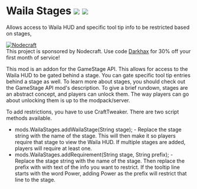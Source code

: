 # Waila Stages [![](http://cf.way2muchnoise.eu/269452.svg)](https://minecraft.curseforge.com/projects/waila-stages) [![](http://cf.way2muchnoise.eu/versions/269452.svg)](https://minecraft.curseforge.com/projects/waila-stages)

Allows access to Waila HUD and specific tool tip info to be restricted based on stages,

[![Nodecraft](https://i.imgur.com/sz9PUmK.png)](https://nodecraft.com/r/darkhax)    
This project is sponsored by Nodecraft. Use code [Darkhax](https://nodecraft.com/r/darkhax) for 30% off your first month of service!

This mod is an addon for the GameStage API. This allows for access to the Waila HUD to be gated behind a stage. You can gate specific tool tip entries behind a stage as well. To learn more about stages, you should check out the GameStage API mod's description. To give a brief rundown, stages are an abstract concept, and players can unlock them. The way players can go about unlocking them is up to the modpack/server. 

To add restrictions, you have to use CraftTweaker. There are two script methods available.

- mods.WailaStages.addWailaStage(String stage); - Replace the stage string with the name of the stage. This will then make it so players require that stage to view the Waila HUD. If multiple stages are added, players will require at least one.
- mods.WailaStages.addRequirement(String stage, String prefix); - Replace the stage string with the name of the stage. Then replace the prefix with with text of the info you want to restrict. If the tooltip line starts with the word Power, adding Power as the prefix will restrict that line to the stage. 
